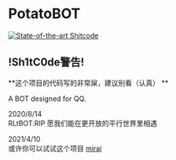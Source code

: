 # PotatoBOT
[![State-of-the-art Shitcode](https://img.shields.io/static/v1?label=State-of-the-art&message=Shitcode&color=7B5804)](https://github.com/trekhleb/state-of-the-art-shitcode)  
## **!Sh1tC0de警告!**  
**这个项目的代码写的非常屎，建议别看（认真） ** 

A BOT designed for QQ.

2020/8/14  
RLtBOT.RIP 愿我们能在更开放的平行世界里相遇
  
2021/4/10  
或许你可以试试这个项目 [mirai](https://github.com/mamoe/mirai)
